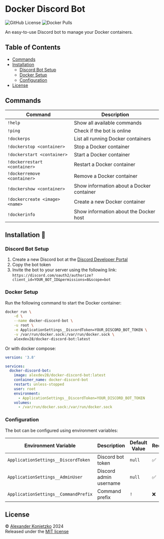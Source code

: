 # Docker Discord Bot

![GitHub License](https://img.shields.io/github/license/alex289/docker-discord-bot)
![Docker Pulls](https://img.shields.io/docker/pulls/alexdev28/docker-discord-bot)

An easy-to-use Discord bot to manage your Docker containers.

## Table of Contents

- [Commands](#commands)
- [Installation](#installation)
  - [Discord Bot Setup](#discord-bot-setup)
  - [Docker Setup](#docker-setup)
  - [Configuration](#configuration)
- [License](#license)

## Commands

| Command | Description |
| --- | --- |
| `!help` | Show all available commands |
| `!ping` | Check if the bot is online |
| `!dockerps` | List all running Docker containers |
| `!dockerstop <container>` | Stop a Docker container |
| `!dockerstart <container>` | Start a Docker container |
| `!dockerrestart <container>` | Restart a Docker container |
| `!dockerremove <container>` | Remove a Docker container |
| `!dockershow <container>` | Show information about a Docker container |
| `!dockercreate <image> <name>` | Create a new Docker container |
| `!dockerinfo` | Show information about the Docker host |

## Installation 🚀

### Discord Bot Setup

1.  Create a new Discord bot at the [Discord Developer Portal](https://discord.com/developers/applications)
2.  Copy the bot token
3.  Invite the bot to your server using the following link: `https://discord.com/oauth2/authorize?client_id=YOUR_BOT_ID&permissions=8&scope=bot`

### Docker Setup

Run the following command to start the Docker container:

```bash
docker run \
    -d \
    --name docker-discord-bot \
    -u root \
    -e ApplicationSettings__DiscordToken=YOUR_DISCORD_BOT_TOKEN \
    -v /var/run/docker.sock:/var/run/docker.sock \
    alexdev28/docker-discord-bot:latest
```

Or with docker compose:

```yaml
version: '3.8'

services:
  docker-discord-bot:
    image: alexdev28/docker-discord-bot:latest
    container_name: docker-discord-bot
    restart: unless-stopped
    user: root
    environment:
      - ApplicationSettings__DiscordToken=YOUR_DISCORD_BOT_TOKEN
    volumes:
      - /var/run/docker.sock:/var/run/docker.sock
```

### Configuration

The bot can be configured using environment variables:

| Environment Variable | Description | Default Value | Required |
| --- | --- | --- | --- |
| `ApplicationSettings__DiscordToken` | Discord bot token | `null` | ✅ |
| `ApplicationSettings__AdminUser` | Discord admin username | `null` | ✅ |
| `ApplicationSettings__CommandPrefix` | Command prefix | `!` | ❌ |

## License

© [Alexander Konietzko](https://alexanderkonietzko.com) 2024  
Released under the [MIT license](https://github.com/alex289/docker-discord-bot/blob/main/LICENSE)
